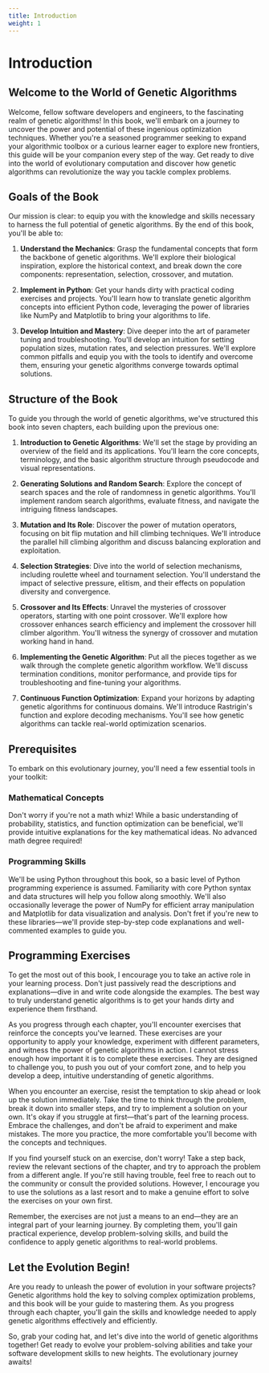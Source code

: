 ```yaml
---
title: Introduction
weight: 1
---
```

# Introduction

## Welcome to the World of Genetic Algorithms

Welcome, fellow software developers and engineers, to the fascinating realm of genetic algorithms! In this book, we'll embark on a journey to uncover the power and potential of these ingenious optimization techniques. Whether you're a seasoned programmer seeking to expand your algorithmic toolbox or a curious learner eager to explore new frontiers, this guide will be your companion every step of the way. Get ready to dive into the world of evolutionary computation and discover how genetic algorithms can revolutionize the way you tackle complex problems.

## Goals of the Book

Our mission is clear: to equip you with the knowledge and skills necessary to harness the full potential of genetic algorithms. By the end of this book, you'll be able to:

1. **Understand the Mechanics**: Grasp the fundamental concepts that form the backbone of genetic algorithms. We'll explore their biological inspiration, explore the historical context, and break down the core components: representation, selection, crossover, and mutation.

2. **Implement in Python**: Get your hands dirty with practical coding exercises and projects. You'll learn how to translate genetic algorithm concepts into efficient Python code, leveraging the power of libraries like NumPy and Matplotlib to bring your algorithms to life.

3. **Develop Intuition and Mastery**: Dive deeper into the art of parameter tuning and troubleshooting. You'll develop an intuition for setting population sizes, mutation rates, and selection pressures. We'll explore common pitfalls and equip you with the tools to identify and overcome them, ensuring your genetic algorithms converge towards optimal solutions.

## Structure of the Book

To guide you through the world of genetic algorithms, we've structured this book into seven chapters, each building upon the previous one:

1. **Introduction to Genetic Algorithms**: We'll set the stage by providing an overview of the field and its applications. You'll learn the core concepts, terminology, and the basic algorithm structure through pseudocode and visual representations.

2. **Generating Solutions and Random Search**: Explore the concept of search spaces and the role of randomness in genetic algorithms. You'll implement random search algorithms, evaluate fitness, and navigate the intriguing fitness landscapes.

3. **Mutation and Its Role**: Discover the power of mutation operators, focusing on bit flip mutation and hill climbing techniques. We'll introduce the parallel hill climbing algorithm and discuss balancing exploration and exploitation.

4. **Selection Strategies**: Dive into the world of selection mechanisms, including roulette wheel and tournament selection. You'll understand the impact of selective pressure, elitism, and their effects on population diversity and convergence.

5. **Crossover and Its Effects**: Unravel the mysteries of crossover operators, starting with one point crossover. We'll explore how crossover enhances search efficiency and implement the crossover hill climber algorithm. You'll witness the synergy of crossover and mutation working hand in hand.

6. **Implementing the Genetic Algorithm**: Put all the pieces together as we walk through the complete genetic algorithm workflow. We'll discuss termination conditions, monitor performance, and provide tips for troubleshooting and fine-tuning your algorithms.

7. **Continuous Function Optimization**: Expand your horizons by adapting genetic algorithms for continuous domains. We'll introduce Rastrigin's function and explore decoding mechanisms. You'll see how genetic algorithms can tackle real-world optimization scenarios.

## Prerequisites

To embark on this evolutionary journey, you'll need a few essential tools in your toolkit:

### Mathematical Concepts

Don't worry if you're not a math whiz! While a basic understanding of probability, statistics, and function optimization can be beneficial, we'll provide intuitive explanations for the key mathematical ideas. No advanced math degree required!

### Programming Skills

We'll be using Python throughout this book, so a basic level of Python programming experience is assumed. Familiarity with core Python syntax and data structures will help you follow along smoothly. We'll also occasionally leverage the power of NumPy for efficient array manipulation and Matplotlib for data visualization and analysis. Don't fret if you're new to these libraries—we'll provide step-by-step code explanations and well-commented examples to guide you.


## Programming Exercises

To get the most out of this book, I encourage you to take an active role in your learning process. Don't just passively read the descriptions and explanations—dive in and write code alongside the examples. The best way to truly understand genetic algorithms is to get your hands dirty and experience them firsthand.

As you progress through each chapter, you'll encounter exercises that reinforce the concepts you've learned. These exercises are your opportunity to apply your knowledge, experiment with different parameters, and witness the power of genetic algorithms in action. I cannot stress enough how important it is to complete these exercises. They are designed to challenge you, to push you out of your comfort zone, and to help you develop a deep, intuitive understanding of genetic algorithms.

When you encounter an exercise, resist the temptation to skip ahead or look up the solution immediately. Take the time to think through the problem, break it down into smaller steps, and try to implement a solution on your own. It's okay if you struggle at first—that's part of the learning process. Embrace the challenges, and don't be afraid to experiment and make mistakes. The more you practice, the more comfortable you'll become with the concepts and techniques.

If you find yourself stuck on an exercise, don't worry! Take a step back, review the relevant sections of the chapter, and try to approach the problem from a different angle. If you're still having trouble, feel free to reach out to the community or consult the provided solutions. However, I encourage you to use the solutions as a last resort and to make a genuine effort to solve the exercises on your own first.

Remember, the exercises are not just a means to an end—they are an integral part of your learning journey. By completing them, you'll gain practical experience, develop problem-solving skills, and build the confidence to apply genetic algorithms to real-world problems.

## Let the Evolution Begin!

Are you ready to unleash the power of evolution in your software projects? Genetic algorithms hold the key to solving complex optimization problems, and this book will be your guide to mastering them. As you progress through each chapter, you'll gain the skills and knowledge needed to apply genetic algorithms effectively and efficiently.

So, grab your coding hat, and let's dive into the world of genetic algorithms together! Get ready to evolve your problem-solving abilities and take your software development skills to new heights. The evolutionary journey awaits!


